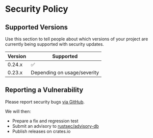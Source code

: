 # Security Policy

## Supported Versions

Use this section to tell people about which versions of your project are
currently being supported with security updates.

| Version  | Supported                   |
| -------- | --------------------------- |
| 0.24.x   | :white_check_mark:          |
| 0.23.x   | Depending on usage/severity |

## Reporting a Vulnerability

Please report security bugs [via GitHub](https://github.com/hickory-dns/hickory-dns/security/advisories/new).

We will then:

* Prepare a fix and regression test
* Submit an advisory to [rustsec/advisory-db](https://github.com/RustSec/advisory-db)
* Publish releases on crates.io
